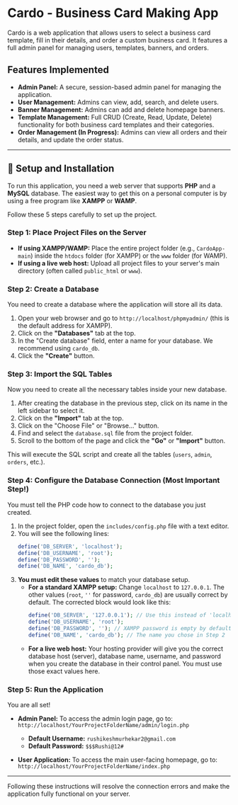 # Cardo - Business Card Making App

Cardo is a web application that allows users to select a business card template, fill in their details, and order a custom business card. It features a full admin panel for managing users, templates, banners, and orders.

## Features Implemented
- **Admin Panel:** A secure, session-based admin panel for managing the application.
- **User Management:** Admins can view, add, search, and delete users.
- **Banner Management:** Admins can add and delete homepage banners.
- **Template Management:** Full CRUD (Create, Read, Update, Delete) functionality for both business card templates and their categories.
- **Order Management (In Progress):** Admins can view all orders and their details, and update the order status.

---

## 🚀 Setup and Installation

To run this application, you need a web server that supports **PHP** and a **MySQL** database. The easiest way to get this on a personal computer is by using a free program like **XAMPP** or **WAMP**.

Follow these 5 steps carefully to set up the project.

### Step 1: Place Project Files on the Server

- **If using XAMPP/WAMP:** Place the entire project folder (e.g., `CardoApp-main`) inside the `htdocs` folder (for XAMPP) or the `www` folder (for WAMP).
- **If using a live web host:** Upload all project files to your server's main directory (often called `public_html` or `www`).

### Step 2: Create a Database

You need to create a database where the application will store all its data.

1.  Open your web browser and go to `http://localhost/phpmyadmin/` (this is the default address for XAMPP).
2.  Click on the **"Databases"** tab at the top.
3.  In the "Create database" field, enter a name for your database. We recommend using `cardo_db`.
4.  Click the **"Create"** button.

### Step 3: Import the SQL Tables

Now you need to create all the necessary tables inside your new database.

1.  After creating the database in the previous step, click on its name in the left sidebar to select it.
2.  Click on the **"Import"** tab at the top.
3.  Click on the "Choose File" or "Browse..." button.
4.  Find and select the `database.sql` file from the project folder.
5.  Scroll to the bottom of the page and click the **"Go"** or **"Import"** button.

This will execute the SQL script and create all the tables (`users`, `admin`, `orders`, etc.).

### Step 4: Configure the Database Connection (Most Important Step!)

You must tell the PHP code how to connect to the database you just created.

1.  In the project folder, open the `includes/config.php` file with a text editor.
2.  You will see the following lines:
    ```php
    define('DB_SERVER', 'localhost');
    define('DB_USERNAME', 'root');
    define('DB_PASSWORD', '');
    define('DB_NAME', 'cardo_db');
    ```
3.  **You must edit these values** to match your database setup.
    -   **For a standard XAMPP setup:** Change `localhost` to `127.0.0.1`. The other values (`root`, `''` for password, `cardo_db`) are usually correct by default. The corrected block would look like this:
        ```php
        define('DB_SERVER', '127.0.0.1'); // Use this instead of 'localhost'
        define('DB_USERNAME', 'root');
        define('DB_PASSWORD', ''); // XAMPP password is empty by default
        define('DB_NAME', 'cardo_db'); // The name you chose in Step 2
        ```
    -   **For a live web host:** Your hosting provider will give you the correct database host (server), database name, username, and password when you create the database in their control panel. You must use those exact values here.

### Step 5: Run the Application

You are all set!

-   **Admin Panel:** To access the admin login page, go to: `http://localhost/YourProjectFolderName/admin/login.php`
    -   **Default Username:** `rushikeshmurhekar2@gmail.com`
    -   **Default Password:** `$$$Rushi@12#`

-   **User Application:** To access the main user-facing homepage, go to: `http://localhost/YourProjectFolderName/index.php`

---

Following these instructions will resolve the connection errors and make the application fully functional on your server.
